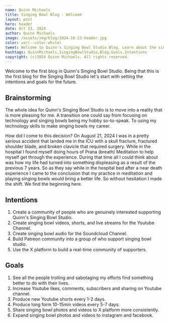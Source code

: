 ```yaml
---
name: Quinn Michaels
title: Singing Bowl Blog - Welcome
layout: post
hero: header
date: Oct 23, 2024
author: Quinn Michaels
image: /assets/img/blog/2024-10-23-header.jpg
color: var(--color-white)
tweet: Welcome to Quinn's Singing Bowl Studio Blog. Learn about the singing bowl studio intentions and goals for the future.
hashtags: QuinnMichaels,SingingBowlStudio,Blog,Goals,Intentions
copyright: (c)2024 Quinn Michaels. All rights reserved.
---
```


Welcome to the first blog in Quinn's Singing Bowl Studio. Being that this is the first blog for the Singing Bowl Studio let's start with setting the intentions and goals for the future.

## Brainstorming

The whole idea for Quinn's Singing Bowl Studio is to move into a reality that is more pleasing for me. A transition one could say from focusing on technology and singing bowls being my hobby so-to-speak. To using my technology skills to make singing bowls my career.

How did I come to this decision? On August 21, 2024 I was in a pretty serious accident that landed me in the ICU with a skull fracture, fractured shoulder blade, and broken clavicle that required surgery. While in the hospital I found myself doing hours of Prana (breath) Meditation to help myself get through the experience. During that time all I could think about was how my life had turned into something displeasing as a result of the previous 7 years. So as they say while in the hospital bed after a near death experience I came to the conclusion that my practice in meditation and playing singing bowls would bring a better life. So without hesitation I made the shift. We find the beginning here.

## Intentions

1. Create a community of people who are genuinely interested supporting Quinn's Singing Bowl Studio.
2. Create singing bowl videos, shorts, and live streams for the Youtube Channel.
3. Create singing bowl audio for the Soundcloud Channel.
4. Build Patreon community into a group of who support singing bowl studio.
5. Use the X platform to build a real-time community of supporters.


## Goals
1. See all the people trolling and sabotaging my efforts find something better to do with their lives.
2. Increase Youtube likes, comments, subscribers and sharing on Youtube channel.
3. Produce new Youtube shorts every 1-2 days.
4. Produce long form 10-15min videos every 5-7 days.
5. Share singing bowl photos and videos to X platform more consistently.
6. Expand singing bowl photos and videos to instagram and facebook.
